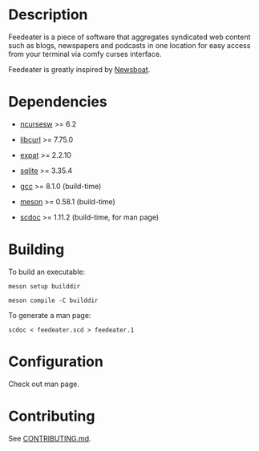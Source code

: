 # Description

Feedeater is a piece of software that aggregates syndicated web content such as blogs, newspapers and podcasts in one location for easy access from your terminal via comfy curses interface.

Feedeater is greatly inspired by [Newsboat](https://www.newsboat.org).

# Dependencies

* [ncursesw](https://invisible-island.net/ncurses) >= 6.2

* [libcurl](https://github.com/curl/curl) >= 7.75.0

* [expat](https://github.com/libexpat/libexpat) >= 2.2.10

* [sqlite](https://www.sqlite.org) >= 3.35.4

* [gcc](https://gcc.gnu.org) >= 8.1.0 (build-time)

* [meson](https://github.com/mesonbuild/meson) >= 0.58.1 (build-time)

* [scdoc](https://git.sr.ht/~sircmpwn/scdoc) >= 1.11.2 (build-time, for man page)

# Building

To build an executable:

```
meson setup builddir
```

```
meson compile -C builddir
```

To generate a man page:

```
scdoc < feedeater.scd > feedeater.1
```

# Configuration

Check out man page.

# Contributing

See [CONTRIBUTING.md](https://gitlab.com/got2teas/feedeater/-/blob/main/CONTRIBUTING.md).
